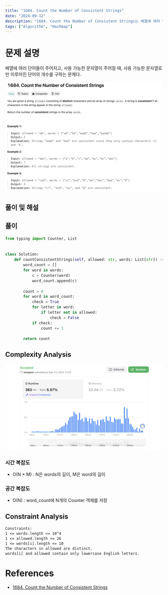 ```yaml
---
title: "1684. Count the Number of Consistent Strings"
date: "2024-09-12"
description: "1684. Count the Number of Consistent Strings는 배열에 여러 단어들이 주어지고, 사용 가능한 문자열이 주어질 때, 사용 가능한 문자열로만 이루어진 단어의 개수를 구하는 문제다."
tags: ["Algorithm", "Hashmap"]
---
```


# 문제 설명
배열에 여러 단어들이 주어지고, 사용 가능한 문자열이 주어질 때, 사용 가능한 문자열로만 이루어진 단어의 개수를 구하는 문제다.

![1684](../../../images/LEET/1684/1684.png)

## 풀이 및 해설

## 풀이
```python
from typing import Counter, List


class Solution:
    def countConsistentStrings(self, allowed: str, words: List[str]) -> int:
        word_count = []
        for word in words:
            c = Counter(word)
            word_count.append(c)

        count = 0
        for word in word_count:
            check = True
            for letter in word:
                if letter not in allowed:
                    check = False
            if check:
                count += 1
        
        return count
```

## Complexity Analysis
![tc](../../../images/LEET/1684/tc.png)

### 시간 복잡도
- O(N * M) : N은 words의 길이, M은 word의 길이

### 공간 복잡도
- O(N) : word_count에 N개의 Counter 객체를 저장

## Constraint Analysis
```
Constraints:
1 <= words.length <= 10^4
1 <= allowed.length <= 26
1 <= words[i].length <= 10
The characters in allowed are distinct.
words[i] and allowed contain only lowercase English letters.
```

# References
- [1684. Count the Number of Consistent Strings](https://leetcode.com/problems/count-the-number-of-consistent-strings/)